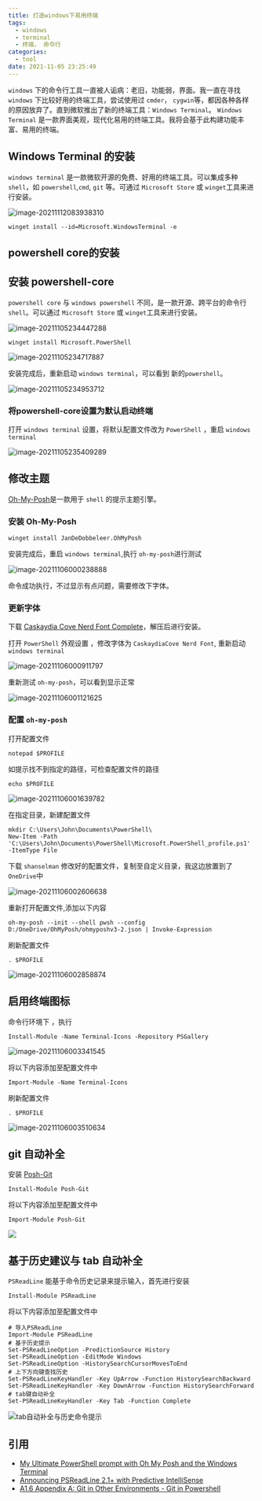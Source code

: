 ```yaml
---
title: 打造windows下易用终端
tags:
  - windows
  - terminal
  - 终端， 命令行
categories:
  - tool
date: 2021-11-05 23:25:49
---
```



`windows` 下的命令行工具一直被人诟病：老旧，功能弱，界面。我一直在寻找 `windows` 下比较好用的终端工具，尝试使用过 `cmder`， `cygwin`等，都因各种各样的原因放弃了。直到微软推出了新的终端工具：`Windows Terminal`。 `Windows Terminal` 是一款界面美观，现代化易用的终端工具。我将会基于此构建功能丰富、易用的终端。

## Windows Terminal 的安装

`windows terminal` 是一款微软开源的免费、好用的终端工具。可以集成多种 `shell`，如 `powershell`,`cmd`, `git` 等。可通过 `Microsoft Store` 或 `winget`工具来进行安装。

![image-20211112083938310](https://cdn.jsdelivr.net/gh/KJohn2q/John-s-figure-bed/image/202111120839432.png)

```
winget install --id=Microsoft.WindowsTerminal -e
```

## powershell core的安装

## 安装 powershell-core

`powershell core` 与 `windows powershell` 不同，是一款开源、跨平台的命令行 `shell`。可以通过 `Microsoft Store` 或 `winget`工具来进行安装。

![image-20211105234447288](https://cdn.jsdelivr.net/gh/KJohn2q/John-s-figure-bed/image/202111052344351.png)

```
winget install Microsoft.PowerShell
```

![image-20211105234717887](https://cdn.jsdelivr.net/gh/KJohn2q/John-s-figure-bed/image/202111052347936.png)

安装完成后，重新启动 `windows terminal`，可以看到 新的`powershell`。

![image-20211105234953712](https://cdn.jsdelivr.net/gh/KJohn2q/John-s-figure-bed/image/202111052349773.png)

### 将powershell-core设置为默认启动终端

打开 `windows terminal` 设置，将默认配置文件改为 `PowerShell` ，重启 `windows terminal`

![image-20211105235409289](https://cdn.jsdelivr.net/gh/KJohn2q/John-s-figure-bed/image/202111052354342.png)

## 修改主题

[Oh-My-Posh](https://ohmyposh.dev/)是一款用于 `shell` 的提示主题引擎。 

### 安装 Oh-My-Posh

```
winget install JanDeDobbeleer.OhMyPosh
```

安装完成后，重启 `windows terminal`,执行 `oh-my-posh`进行测试

![image-20211106000238888](https://cdn.jsdelivr.net/gh/KJohn2q/John-s-figure-bed/image/202111060002931.png)

命令成功执行，不过显示有点问题，需要修改下字体。

###  更新字体

下载 [Caskaydia Cove Nerd Font Complete](https://github.com/ryanoasis/nerd-fonts/releases/download/v2.1.0/CascadiaCode.zip?WT.mc_id=-blog-scottha)，解压后进行安装。

打开 `PowerShell` 外观设置 ，修改字体为 `CaskaydiaCove Nerd Font`, 重新启动 `windows terminal`

![image-20211106000911797](https://cdn.jsdelivr.net/gh/KJohn2q/John-s-figure-bed/image/202111060009860.png)

重新测试 `oh-my-posh`，可以看到显示正常

![image-20211106001121625](https://cdn.jsdelivr.net/gh/KJohn2q/John-s-figure-bed/image/202111060011665.png)

### 配置 `oh-my-posh`

打开配置文件

```
notepad $PROFILE
```

如提示找不到指定的路径，可检查配置文件的路径

```
echo $PROFILE
```

![image-20211106001639782](https://cdn.jsdelivr.net/gh/KJohn2q/John-s-figure-bed/image/202111060016827.png)

在指定目录，新建配置文件

```
mkdir C:\Users\John\Documents\PowerShell\
New-Item -Path 'C:\Users\John\Documents\PowerShell\Microsoft.PowerShell_profile.ps1' -ItemType File
```

下载 `shanselman` 修改好的配置文件，复制至自定义目录，我这边放置到了 `OneDrive`中

![image-20211106002606638](https://cdn.jsdelivr.net/gh/KJohn2q/John-s-figure-bed/image/202111060026675.png)

重新打开配置文件,添加以下内容

```
oh-my-posh --init --shell pwsh --config D:/OneDrive/OhMyPosh/ohmyposhv3-2.json | Invoke-Expression
```

刷新配置文件

```
. $PROFILE
```

![image-20211106002858874](https://cdn.jsdelivr.net/gh/KJohn2q/John-s-figure-bed/image/202111060028912.png)

## 启用终端图标

命令行环境下 ，执行

```
Install-Module -Name Terminal-Icons -Repository PSGallery
```

![image-20211106003341545](https://cdn.jsdelivr.net/gh/KJohn2q/John-s-figure-bed/image/202111060033585.png)

将以下内容添加至配置文件中

```
Import-Module -Name Terminal-Icons
```

刷新配置文件

```
. $PROFILE
```

![image-20211106003510634](https://cdn.jsdelivr.net/gh/KJohn2q/John-s-figure-bed/image/202111060035676.png)

## git 自动补全

安装 [Posh-Git](https://github.com/dahlbyk/posh-git)

```
Install-Module Posh-Git
```

将以下内容添加至配置文件中

```
Import-Module Posh-Git
```

![](https://cdn.jsdelivr.net/gh/KJohn2q/John-s-figure-bed/image/202111060931112.gif)

##  基于历史建议与 tab 自动补全

`PSReadLine` 能基于命令历史记录来提示输入，首先进行安装

```
Install-Module PSReadLine
```

将以下内容添加至配置文件中

```
# 导入PSReadLine
Import-Module PSReadLine
# 基于历史提示
Set-PSReadLineOption -PredictionSource History
Set-PSReadLineOption -EditMode Windows
Set-PSReadLineOption -HistorySearchCursorMovesToEnd
# 上下方向键查找历史
Set-PSReadLineKeyHandler -Key UpArrow -Function HistorySearchBackward
Set-PSReadLineKeyHandler -Key DownArrow -Function HistorySearchForward
# tab键自动补全
Set-PSReadLineKeyHandler -Key Tab -Function Complete
```

![tab自动补全与历史命令提示](https://cdn.jsdelivr.net/gh/KJohn2q/John-s-figure-bed/image/202111060939879.gif)

## 引用

* [My Ultimate PowerShell prompt with Oh My Posh and the Windows Terminal](https://www.hanselman.com/blog/my-ultimate-powershell-prompt-with-oh-my-posh-and-the-windows-terminal)
* [Announcing PSReadLine 2.1+ with Predictive IntelliSense](https://devblogs.microsoft.com/powershell/announcing-psreadline-2-1-with-predictive-intellisense/?WT.mc_id=-blog-scottha)
* [A1.6 Appendix A: Git in Other Environments - Git in Powershell](https://git-scm.com/book/ms/v2/Appendix-A%3A-Git-in-Other-Environments-Git-in-Powershell)

